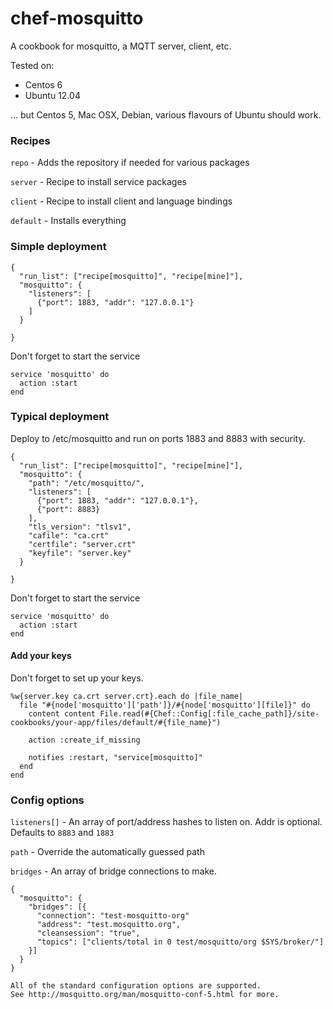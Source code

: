 chef-mosquitto
==============

A cookbook for mosquitto, a MQTT server, client, etc.

Tested on:

 * Centos 6
 * Ubuntu 12.04

... but Centos 5, Mac OSX, Debian, various flavours of Ubuntu should work.


### Recipes

```repo``` - Adds the repository if needed for various packages

```server``` - Recipe to install service packages

```client``` - Recipe to install client and language bindings

```default``` - Installs everything


### Simple deployment

```
{
  "run_list": ["recipe[mosquitto]", "recipe[mine]"],
  "mosquitto": {
    "listeners": [
      {"port": 1883, "addr": "127.0.0.1"}
    ]
  }

}
```

Don't forget to start the service
```
service 'mosquitto' do
  action :start
end
```

### Typical deployment

Deploy to /etc/mosquitto and run on ports 1883 and 8883 with security.

```
{
  "run_list": ["recipe[mosquitto]", "recipe[mine]"],
  "mosquitto": {
    "path": "/etc/mosquitto/",
    "listeners": [
      {"port": 1883, "addr": "127.0.0.1"}, 
      {"port": 8883}
    ],
    "tls_version": "tlsv1",
    "cafile": "ca.crt"
    "certfile": "server.crt"
    "keyfile": "server.key"
  }

}
```

Don't forget to start the service
```
service 'mosquitto' do
  action :start
end
```

#### Add your keys

Don't forget to set up your keys.

```
%w{server.key ca.crt server.crt}.each do |file_name|
  file "#{node['mosquitto']['path']}/#{node['mosquitto'][file]}" do
    content content File.read(#{Chef::Config[:file_cache_path]}/site-cookbooks/your-app/files/default/#{file_name}")

    action :create_if_missing

    notifies :restart, "service[mosquitto]"
  end
end
```


### Config options

```listeners[]``` - An array of port/address hashes to listen on. Addr is optional. Defaults to ```8883``` and ```1883```

```path``` - Override the automatically guessed path

```bridges``` - An array of bridge connections to make.

```
{
  "mosquitto": {
    "bridges": [{
      "connection": "test-mosquitto-org"
      "address": "test.mosquitto.org",
      "cleansession": "true",
      "topics": ["clients/total in 0 test/mosquitto/org $SYS/broker/"]
    }]
  }
}

All of the standard configuration options are supported.
See http://mosquitto.org/man/mosquitto-conf-5.html for more.
